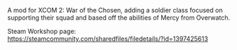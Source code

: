 A mod for XCOM 2: War of the Chosen, adding a soldier class focused on supporting their squad and based off the abilities of Mercy from Overwatch.

Steam Workshop page: https://steamcommunity.com/sharedfiles/filedetails/?id=1397425613
